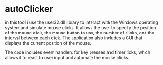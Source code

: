 # autoClicker
in this tool i use the user32.dll library to interact with the Windows operating system and simulate mouse clicks.
It allows the user to specify the position of the mouse click, the mouse button to use, the number of clicks,
and the interval between each click. The application also includes a GUI that displays the current position of the mouse.

The code includes event handlers for key presses and timer ticks, which allows it to react to user input and automate the mouse clicks.
